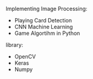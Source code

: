 Implementing Image Processing:

- Playing Card Detection
- CNN Machine Learning
- Game Algortihm in Python

library:
- OpenCV
- Keras
- Numpy